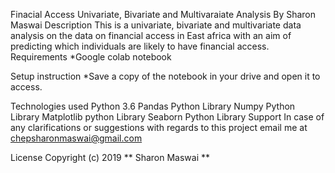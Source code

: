 Finacial Access Univariate, Bivariate and Multivaraiate Analysis
By  Sharon Maswai
Description
This is a univariate, bivariate and multivariate data analysis on the data on financial access in East africa with an aim of predicting which individuals are likely to have financial access.
Requirements
*Google colab notebook

Setup instruction
*Save a copy of the notebook in your drive and open it to access.

Technologies used
Python 3.6
Pandas Python Library
Numpy Python Library
Matplotlib python Library
Seaborn Python Library
Support
In case of any clarifications or suggestions with regards to this project email me at chepsharonmaswai@gmail.com

License
Copyright (c) 2019 ** Sharon Maswai **
